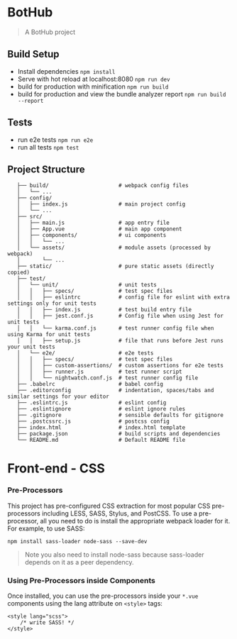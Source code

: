 # BotHub

> A BotHub project

## Build Setup

* Install dependencies `npm install`
* Serve with hot reload at localhost:8080 `npm run dev`
* build for production with minification `npm run build`
* build for production and view the bundle analyzer report `npm run build --report`

## Tests

* run e2e tests `npm run e2e`
* run all tests `npm test`


## Project Structure

```.
   ├── build/                      # webpack config files
   │   └── ...
   ├── config/
   │   ├── index.js                # main project config
   │   └── ...
   ├── src/
   │   ├── main.js                 # app entry file
   │   ├── App.vue                 # main app component
   │   ├── components/             # ui components
   │   │   └── ...
   │   └── assets/                 # module assets (processed by webpack)
   │       └── ...
   ├── static/                     # pure static assets (directly copied)
   ├── test/
   │   └── unit/                   # unit tests
   │   │   ├── specs/              # test spec files
   │   │   ├── eslintrc            # config file for eslint with extra settings only for unit tests
   │   │   ├── index.js            # test build entry file
   │   │   ├── jest.conf.js        # Config file when using Jest for unit tests
   │   │   └── karma.conf.js       # test runner config file when using Karma for unit tests
   │   │   ├── setup.js            # file that runs before Jest runs your unit tests
   │   └── e2e/                    # e2e tests
   │   │   ├── specs/              # test spec files
   │   │   ├── custom-assertions/  # custom assertions for e2e tests
   │   │   ├── runner.js           # test runner script
   │   │   └── nightwatch.conf.js  # test runner config file
   ├── .babelrc                    # babel config
   ├── .editorconfig               # indentation, spaces/tabs and similar settings for your editor
   ├── .eslintrc.js                # eslint config
   ├── .eslintignore               # eslint ignore rules
   ├── .gitignore                  # sensible defaults for gitignore
   ├── .postcssrc.js               # postcss config
   ├── index.html                  # index.html template
   ├── package.json                # build scripts and dependencies
   └── README.md                   # Default README file
   ```

# Front-end - CSS

### Pre-Processors

This project has pre-configured CSS extraction for most popular CSS pre-processors including LESS, SASS, Stylus, and PostCSS. 
To use a pre-processor, all you need to do is install the appropriate webpack loader for it. 
For example, to use SASS:

`npm install sass-loader node-sass --save-dev`

> Note you also need to install node-sass because sass-loader depends on it as a peer dependency.
  
### Using Pre-Processors inside Components

Once installed, you can use the pre-processors inside your `*.vue` components using the lang attribute on `<style>` tags:

```
<style lang="scss">
    /* write SASS! */
</style>
```
